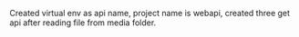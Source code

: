 Created virtual env as api name,
project name is webapi,
created three get api after reading file from media folder.
